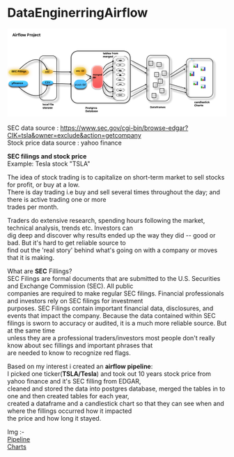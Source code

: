 # DataEnginerringAirflow
![description_if_image_fails_to_load](Dags/airflowpipe.jpg.png)

SEC data source : https://www.sec.gov/cgi-bin/browse-edgar?CIK=tsla&owner=exclude&action=getcompany <br>
Stock price data source : yahoo finance <br>

**SEC filings and stock price**<br>
Example: Tesla stock "TSLA"<br>

The idea of stock trading is to capitalize on short-term market to sell stocks for profit, or buy at a low.<br>
There is day trading i.e buy and sell several times throughout the day; and there is active trading one or more <br>
trades per month.<br>

Traders do extensive research, spending hours following the market, technical analysis, trends etc. Investors can <br>
dig deep and discover why results ended up the way they did -- good or bad. But it's hard to get reliable source to <br>
find out the 'real story' behind what's going on with a company or moves that it is making.<br>

What are **SEC** Fillings?<br>
SEC Filings are formal documents that are submitted to the U.S. Securities and Exchange Commission (SEC). All public <br>
companies are required to make regular SEC filings. Financial professionals and investors rely on SEC filings for investment <br>
purposes. SEC Filings contain important financial data, disclosures, and events that impact the company.
Because the data contained within SEC filings is sworn to accuracy or audited, it is a much more reliable source. But at the same time <br>
unless they are a professional traders/investors most people don't really know about sec fillings and important phrases that <br>
are needed to know to recognize red flags.<br>

Based on my interest i created an **airflow pipeline**:<br>
I picked one ticker(**TSLA/Tesla**) and took out 10 years stock price from yahoo finance and it's SEC filling from EDGAR,<br>
cleaned and stored the data into postgres database, merged the tables in to one and then created tables for each year, <br>
created a dataframe and a candlestick chart so that they can see when and where the fillings occurred how it impacted <br>
the price and how long it stayed. <br>


Img :- <br>
[Pipeline](https://github.com/malbt/DataEnginerringAirflow/blob/master/Dags/flow.jpg.png)<br>
[Charts](https://github.com/malbt/DataEnginerringAirflow/blob/master/Dags/Screen%20Shot.jpg.png) <br>



